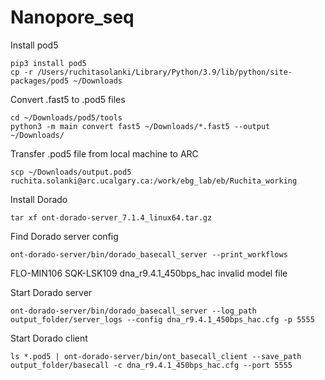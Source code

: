 # Nanopore_seq

Install pod5
```
pip3 install pod5
cp -r /Users/ruchitasolanki/Library/Python/3.9/lib/python/site-packages/pod5 ~/Downloads
```

Convert .fast5 to .pod5 files
```
cd ~/Downloads/pod5/tools
python3 -m main convert fast5 ~/Downloads/*.fast5 --output ~/Downloads/
```

Transfer .pod5 file from local machine to ARC
```
scp ~/Downloads/output.pod5 ruchita.solanki@arc.ucalgary.ca:/work/ebg_lab/eb/Ruchita_working
```

Install Dorado
```
tar xf ont-dorado-server_7.1.4_linux64.tar.gz
```

Find Dorado server config
```
ont-dorado-server/bin/dorado_basecall_server --print_workflows
```
FLO-MIN106     SQK-LSK109                  dna_r9.4.1_450bps_hac          invalid model file

Start Dorado server
```
ont-dorado-server/bin/dorado_basecall_server --log_path output_folder/server_logs --config dna_r9.4.1_450bps_hac.cfg -p 5555
```

Start Dorado client
```
ls *.pod5 | ont-dorado-server/bin/ont_basecall_client --save_path output_folder/basecall -c dna_r9.4.1_450bps_hac.cfg --port 5555
```
